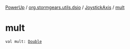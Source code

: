 [PowerUp](../../index.md) / [org.stormgears.utils.dsio](../index.md) / [JoystickAxis](index.md) / [mult](./mult.md)

# mult

`val mult: `[`Double`](https://kotlinlang.org/api/latest/jvm/stdlib/kotlin/-double/index.html)